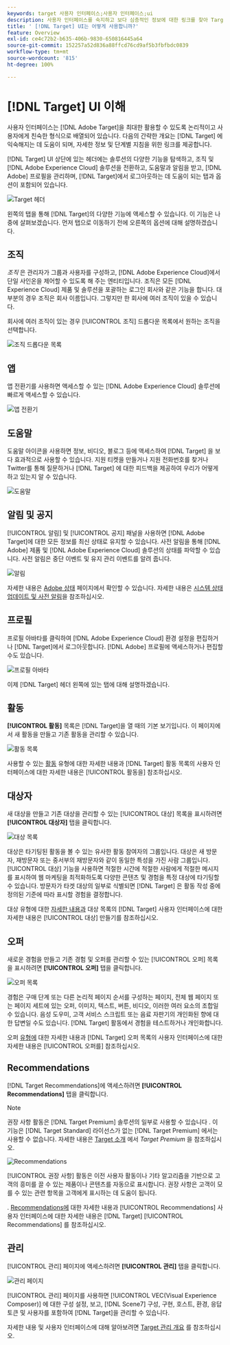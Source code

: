 ```yaml
---
keywords: target 사용자 인터페이스;사용자 인터페이스;ui
description: 사용자 인터페이스를 숙지하고 보다 심층적인 정보에 대한 링크를 찾아 Target을 최대한 활용할 수 있습니다.
title: ' [!DNL Target] UI는 어떻게 사용합니까?'
feature: Overview
exl-id: ce4c72b2-b635-406b-9830-650816445a64
source-git-commit: 152257a52d836a88ffcd76cd9af5b3fbfbdc0839
workflow-type: tm+mt
source-wordcount: '815'
ht-degree: 100%

---
```


# [!DNL Target] UI 이해

사용자 인터페이스는 [!DNL Adobe Target]을 최대한 활용할 수 있도록 논리적이고 사용자에게 친숙한 형식으로 배열되어 있습니다. 다음의 간략한 개요는 [!DNL Target] 에 익숙해지는 데 도움이 되며, 자세한 정보 및 단계별 지침을 위한 링크를 제공합니다.

[!DNL Target] UI 상단에 있는 헤더에는 솔루션의 다양한 기능을 탐색하고, 조직 및 [!DNL Adobe Experience Cloud] 솔루션을 전환하고, 도움말과 알림을 받고, [!DNL Adobe] 프로필을 관리하며, [!DNL Target]에서 로그아웃하는 데 도움이 되는 탭과 옵션이 포함되어 있습니다.

![Target 헤더](/help/main/c-intro/assets/target-header.png)

왼쪽의 탭을 통해 [!DNL Target]의 다양한 기능에 액세스할 수 있습니다. 이 기능은 나중에 살펴보겠습니다. 먼저 탭으로 이동하기 전에 오른쪽의 옵션에 대해 설명하겠습니다.

## 조직

*조직* 은 관리자가 그룹과 사용자를 구성하고, [!DNL Adobe Experience Cloud]에서 단일 사인온을 제어할 수 있도록 해 주는 엔티티입니다. 조직은 모든 [!DNL Experience Cloud] 제품 및 솔루션을 포괄하는 로그인 회사와 같은 기능을 합니다. 대부분의 경우 조직은 회사 이름입니다. 그렇지만 한 회사에 여러 조직이 있을 수 있습니다.

회사에 여러 조직이 있는 경우 [!UICONTROL 조직] 드롭다운 목록에서 원하는 조직을 선택합니다.

![조직 드롭다운 목록](/help/main/c-intro/assets/organizations.png)

## 앱

앱 전환기를 사용하면 액세스할 수 있는 [!DNL Adobe Experience Cloud] 솔루션에 빠르게 액세스할 수 있습니다.

![앱 전환기](/help/main/c-intro/assets/apps.png)

## 도움말

도움말 아이콘을 사용하면 정보, 비디오, 블로그 등에 액세스하여 [!DNL Target] 을 보다 효과적으로 사용할 수 있습니다. 지원 티켓을 만들거나 지원 전화번호를 찾거나 Twitter를 통해 질문하거나 [!DNL Target] 에 대한 피드백을 제공하여 우리가 어떻게 하고 있는지 알 수 있습니다.

![도움말](/help/main/c-intro/assets/help.png)

## 알림 및 공지

[!UICONTROL 알림] 및 [!UICONTROL 공지] 패널을 사용하면 [!DNL Adobe Target]에 대한 모든 정보를 최신 상태로 유지할 수 있습니다. 사전 알림을 통해 [!DNL Adobe] 제품 및 [!DNL Adobe Experience Cloud] 솔루션의 상태를 파악할 수 있습니다. 사전 알림은 중단 이벤트 및 유지 관리 이벤트를 알려 줍니다.

![알림](/help/main/c-intro/assets/notifications.png)

자세한 내용은 [Adobe 상태](https://status.adobe.com/) 페이지에서 확인할 수 있습니다. 자세한 내용은 [시스템 상태 업데이트 및 사전 알림](/help/main/c-intro/assets/notifications.png)을 참조하십시오.

## 프로필

프로필 아바타를 클릭하여 [!DNL Adobe Experience Cloud] 환경 설정을 편집하거나 [!DNL Target]에서 로그아웃합니다. [!DNL Adobe] 프로필에 액세스하거나 편집할 수도 있습니다.

![프로필 아바타](/help/main/c-intro/assets/change-language.png)

이제 [!DNL Target] 헤더 왼쪽에 있는 탭에 대해 설명하겠습니다.

## 활동

**[!UICONTROL 활동]** 목록은 [!DNL Target]을 열 때의 기본 보기입니다. 이 페이지에서 새 활동을 만들고 기존 활동을 관리할 수 있습니다.

![활동 목록](/help/main/c-intro/assets/activities-list.png)

사용할 수 있는 [활동](/help/main/c-activities/activities.md) 유형에 대한 자세한 내용과 [!DNL Target] 활동 목록의 사용자 인터페이스에 대한 자세한 내용은 [!UICONTROL 활동을] 참조하십시오.

## 대상자

새 대상을 만들고 기존 대상을 관리할 수 있는 [!UICONTROL 대상] 목록을 표시하려면 **[!UICONTROL 대상자]** 탭을 클릭합니다.

![대상 목록](/help/main/c-intro/assets/audience-list.png)

대상은 타기팅된 활동을 볼 수 있는 유사한 활동 참여자의 그룹입니다. 대상은 새 방문자, 재방문자 또는 중서부의 재방문자와 같이 동일한 특성을 가진 사람 그룹입니다. [!UICONTROL 대상] 기능을 사용하면 적절한 시간에 적절한 사람에게 적절한 메시지를 표시하여 웹 마케팅을 최적화하도록 다양한 콘텐츠 및 경험을 특정 대상에 타기팅할 수 있습니다. 방문자가 타겟 대상의 일부로 식별되면 [!DNL Target] 은 활동 작성 중에 정의된 기준에 따라 표시할 경험을 결정합니다.

대상 유형에 대한 [자세한 내용과](/help/main/c-target/c-audiences/create-audience.md) 대상 목록의 [!DNL Target] 사용자 인터페이스에 대한 자세한 내용은 [!UICONTROL 대상] 만들기를 참조하십시오.

## 오퍼

새로운 경험을 만들고 기존 경험 및 오퍼를 관리할 수 있는 [!UICONTROL 오퍼] 목록을 표시하려면 **[!UICONTROL 오퍼]** 탭을 클릭합니다.

![오퍼 목록](/help/main/c-intro/assets/offers.png)

경험은 구매 단계 또는 다른 논리적 페이지 순서를 구성하는 페이지, 전체 웹 페이지 또는 페이지 세트에 있는 오퍼, 이미지, 텍스트, 버튼, 비디오, 이러한 여러 요소의 조합일 수 있습니다. 음성 도우미, 고객 서비스 스크립트 또는 음료 자판기의 개인화된 향에 대한 답변일 수도 있습니다. [!DNL Target] 활동에서 경험을 테스트하거나 개인화합니다.

오퍼 [유형에](/help/main/c-experiences/c-manage-content/manage-content.md) 대한 자세한 내용과 [!DNL Target] 오퍼 목록의 사용자 인터페이스에 대한 자세한 내용은 [!UICONTROL 오퍼를] 참조하십시오.

## Recommendations

[!DNL Target Recommendations]에 액세스하려면 **[!UICONTROL Recommendations]** 탭을 클릭합니다.

>[!NOTE]
>
>권장 사항 활동은 [!DNL Target Premium] 솔루션의 일부로 사용할 수 있습니다 . 이 기능은 [!DNL Target Standard] 라이선스가 없는 [!DNL Target Premium] 에서는 사용할 수 없습니다. 자세한 내용은 [Target 소개](/help/main/c-intro/intro.md#premium) 에서 *Target Premium* 을 참조하십시오.

![Recommendations](/help/main/c-intro/assets/recommendations.png)

[!UICONTROL 권장 사항] 활동은 이전 사용자 활동이나 기타 알고리즘을 기반으로 고객의 흥미를 끌 수 있는 제품이나 콘텐츠를 자동으로 표시합니다. 권장 사항은 고객이 모를 수 있는 관련 항목을 고객에게 표시하는 데 도움이 됩니다.

. [Recommendations에](/help/main/c-recommendations/recommendations.md) 대한 자세한 내용과 [!UICONTROL Recommendations] 사용자 인터페이스에 대한 자세한 내용은 [!DNL Target] [!UICONTROL Recommendations] 를 참조하십시오.

## 관리

[!UICONTROL 관리] 페이지에 액세스하려면 **[!UICONTROL 관리]** 탭을 클릭합니다.

![관리 페이지](/help/main/c-intro/assets/administration.png)

[!UICONTROL 관리] 페이지를 사용하면 [!UICONTROL VEC(Visual Experience Composer)] 에 대한 구성 설정, 보고, [!DNL Scene7] 구성, 구현, 호스트, 환경, 응답 토큰 및 사용자를 포함하여 [!DNL Target]을 관리할 수 있습니다.

자세한 내용 및 사용자 인터페이스에 대해 알아보려면 [Target 관리 개요](/help/main/administrating-target/administrating-target.md) 를 참조하십시오.
